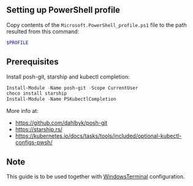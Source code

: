 ## Setting up PowerShell profile

Copy contents of the `Microsoft.PowerShell_profile.ps1` file to the path resulted from this command:

```powershell
$PROFILE
```

## Prerequisites

Install posh-git, starship and kubectl completion:

```powershell
Install-Module -Name posh-git -Scope CurrentUser
choco install starship
Install-Module -Name PSKubectlCompletion
```

More info at:
- <https://github.com/dahlbyk/posh-git>
- <https://starship.rs/>
- <https://kubernetes.io/docs/tasks/tools/included/optional-kubectl-configs-pwsh/>

## Note

This guide is to be used together with [WindowsTerminal](../WindowsTerminal) configuration.